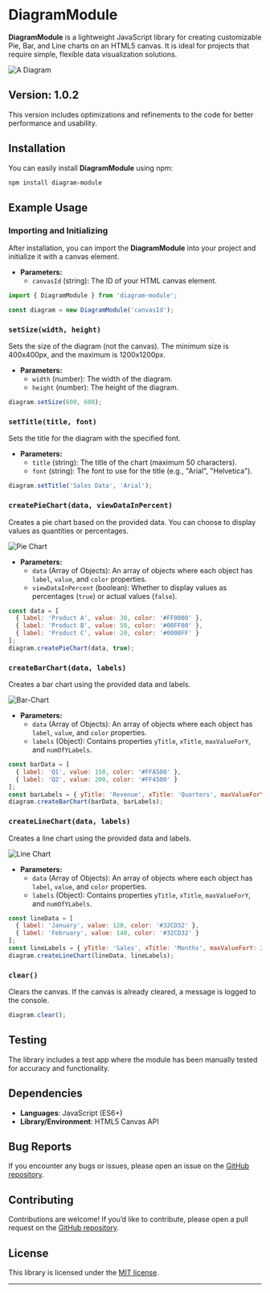 # DiagramModule

**DiagramModule** is a lightweight JavaScript library for creating customizable Pie, Bar, and Line charts on an HTML5 canvas. It is ideal for projects that require simple, flexible data visualization solutions.

![A Diagram](./images/bar-chart-2.png)

## Version: 1.0.2
This version includes optimizations and refinements to the code for better performance and usability.

## Installation

You can easily install **DiagramModule** using npm:

```bash
npm install diagram-module
```

## Example Usage

### Importing and Initializing

After installation, you can import the **DiagramModule** into your project and initialize it with a canvas element.

- **Parameters:**
  - `canvasId` (string): The ID of your HTML canvas element.

```javascript
import { DiagramModule } from 'diagram-module';

const diagram = new DiagramModule('canvasId');
```

### `setSize(width, height)`

Sets the size of the diagram (not the canvas). The minimum size is 400x400px, and the maximum is 1200x1200px.

- **Parameters:**
  - `width` (number): The width of the diagram.
  - `height` (number): The height of the diagram.

```javascript
diagram.setSize(600, 600);
```

### `setTitle(title, font)`

Sets the title for the diagram with the specified font.

- **Parameters:**
  - `title` (string): The title of the chart (maximum 50 characters).
  - `font` (string): The font to use for the title (e.g., "Arial", "Helvetica").

```javascript
diagram.setTitle('Sales Data', 'Arial');
```

### `createPieChart(data, viewDataInPercent)`

Creates a pie chart based on the provided data. You can choose to display values as quantities or percentages.

![Pie Chart](./images/pie-chart.png)

- **Parameters:**
  - `data` (Array of Objects): An array of objects where each object has `label`, `value`, and `color` properties.
  - `viewDataInPercent` (boolean): Whether to display values as percentages (`true`) or actual values (`false`).

```javascript
const data = [
  { label: 'Product A', value: 30, color: '#FF0000' },
  { label: 'Product B', value: 50, color: '#00FF00' },
  { label: 'Product C', value: 20, color: '#0000FF' }
];
diagram.createPieChart(data, true);
```


### `createBarChart(data, labels)`

Creates a bar chart using the provided data and labels.

![Bar-Chart](./images/bar-chart.png)

- **Parameters:**
  - `data` (Array of Objects): An array of objects where each object has `label`, `value`, and `color` properties.
  - `labels` (Object): Contains properties `yTitle`, `xTitle`, `maxValueForY`, and `numOfYLabels`.

```javascript
const barData = [
  { label: 'Q1', value: 150, color: '#FFA500' },
  { label: 'Q2', value: 200, color: '#FF4500' }
];
const barLabels = { yTitle: 'Revenue', xTitle: 'Quarters', maxValueForY: 250, numOfYLabels: 5 };
diagram.createBarChart(barData, barLabels);
```

### `createLineChart(data, labels)`

Creates a line chart using the provided data and labels.

![Line Chart](./images/line-chart.png)

- **Parameters:**
  - `data` (Array of Objects): An array of objects where each object has `label`, `value`, and `color` properties.
  - `labels` (Object): Contains properties `yTitle`, `xTitle`, `maxValueForY`, and `numOfYLabels`.

```javascript
const lineData = [
  { label: 'January', value: 120, color: '#32CD32' },
  { label: 'February', value: 140, color: '#32CD32' }
];
const lineLabels = { yTitle: 'Sales', xTitle: 'Months', maxValueForY: 200, numOfYLabels: 4 };
diagram.createLineChart(lineData, lineLabels);
```

### `clear()`

Clears the canvas. If the canvas is already cleared, a message is logged to the console.

```javascript
diagram.clear();
```

## Testing

The library includes a test app where the module has been manually tested for accuracy and functionality.

## Dependencies

- **Languages**: JavaScript (ES6+)
- **Library/Environment**: HTML5 Canvas API

## Bug Reports

If you encounter any bugs or issues, please open an issue on the [GitHub repository](https://github.com/yourusername/diagram-module).

## Contributing

Contributions are welcome! If you’d like to contribute, please open a pull request on the [GitHub repository](https://github.com/yourusername/diagram-module).

## License

This library is licensed under the [MIT license](https://opensource.org/licenses/MIT).

---

